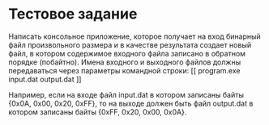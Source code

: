 # Тестовое задание

Написать консольное приложение, которое получает на вход бинарный файл произвольного размера и в качестве результата создает новый файл, в котором содержимое входного файла записано в обратном порядке (побайтно). Имена входного и выходного файлов должны передаваться через параметры командной строки:
[[
program.exe input.dat output.dat
]]

Например, если на входе файл input.dat в котором записаны байты {0x0A, 0x00, 0x20, 0xFF}, то на выходе должен быть файл output.dat в котором записаны байты {0xFF, 0x20, 0x00, 0x0A}.
